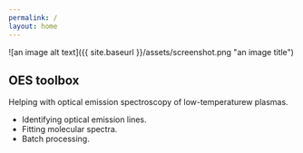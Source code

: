 ```yaml
---
permalink: /
layout: home
---
```


![an image alt text]({{ site.baseurl }}/assets/screenshot.png "an image title")


## OES toolbox
Helping with optical emission spectroscopy of low-temperaturew plasmas.

- Identifying optical emission lines.
- Fitting molecular spectra.
- Batch processing.

